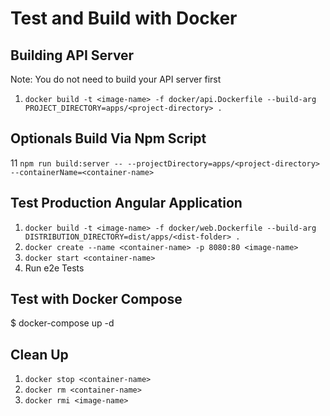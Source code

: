 # Test and Build with Docker

## Building API Server

Note: You do not need to build your API server first

1. `docker build -t <image-name> -f docker/api.Dockerfile --build-arg PROJECT_DIRECTORY=apps/<project-directory> .`

## Optionals Build Via Npm Script

11 `npm run build:server -- --projectDirectory=apps/<project-directory> --containerName=<container-name>`

## Test Production Angular Application

1. `docker build -t <image-name> -f docker/web.Dockerfile --build-arg DISTRIBUTION_DIRECTORY=dist/apps/<dist-folder> .`
2. `docker create --name <container-name> -p 8080:80 <image-name>`
3. `docker start <container-name>`
4. Run e2e Tests

## Test with Docker Compose

\$ docker-compose up -d

## Clean Up

1. `docker stop <container-name>`
2. `docker rm <container-name>`
3. `docker rmi <image-name>`
